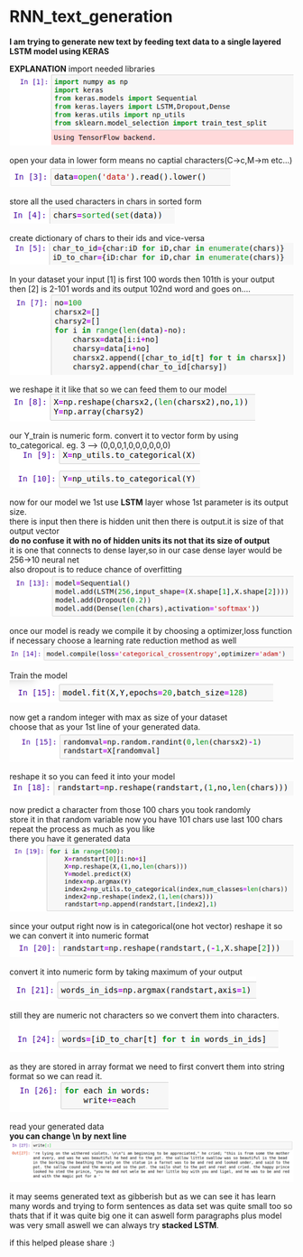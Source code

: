 # RNN_text_generation

**I am trying to generate new text by feeding text data to a single layered LSTM model using KERAS**



**EXPLANATION**
import needed libraries<br/>
![](images/1.png)

open your data in lower form means no captial characters(C->c,M->m etc...)
![](images/2.png)

store all the used characters in chars in sorted form<br/>
![](images/3.png)

create dictionary of chars to their ids and vice-versa
![](images/4.png)

In your dataset your input [1] is first 100 words then 101th is your output<br/>
then [2] is 2-101 words and its output 102nd word and goes on....
![](images/5.png)

we reshape it it like that so we can feed them to our model<br/>
![](images/6.png)

our Y_train is numeric form. convert it to vector form by using to_categorical.
eg. 3 --> (0,0,0,1,0,0,0,0,0,0) 
![](images/7.png)

now for our model we 1st use **LSTM** layer whose 1st parameter is its output size.<br/>
there is input then there is hidden unit then there is output.it is size of that output vector<br/>
**do no confuse it with no of hidden units its not that its size of output**<br/>
it is one that connects to dense layer,so in our case dense layer would be 256->10 neural net<br/>
also dropout is to reduce chance of overfitting<br/>
![](images/8.png)

once our model is ready we compile it by choosing a optimizer,loss function if necessary choose a learning rate reduction method as well<br/>
![](images/9.png)

Train the model<br/>
![](images/10.png)

now get a random integer with max as size of your dataset<br/>
choose that as your 1st line of your generated data.<br/>
![](images/11.png)

reshape it so you can feed it into your model<br/>
![](images/12.png)

now predict a character from those 100 chars you took randomly<br/>
store it in that random variable now you have 101 chars use last 100 chars repeat the process as much as you like<br/>
there you have it generated data<br/>
![](images/13.png)

since your output right now is in categorical(one hot vector) reshape it so we can convert it into numeric format<br/>
![](images/14.png)

convert it into numeric form by taking maximum of your output<br/>
![](images/15.png)

still they are numeric not characters so we convert them into characters.<br/>
![](images/16.png)

as they are stored in array format we need to first convert them into string format so we can read it.<br/>
![](images/17.png)

read your generated data<br/>
**you can change \n by next line**
![](images/18.png)


it may seems generated text as gibberish but as we can see it has learn many words and trying to form sentences as data set was quite small too so thats that if it was quite big one it can aswell form paragraphs plus model was very small aswell we can always try **stacked LSTM**.<br/>

if this helped please share :)
